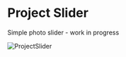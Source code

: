 # Project Slider
Simple photo slider - work in progress

![ProjectSlider](https://i.imgur.com/vINGAIW.png)